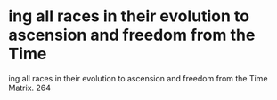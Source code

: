 # ing all races in their evolution to ascension and freedom from the Time

ing all races in their evolution to ascension and freedom from the Time
Matrix.
264